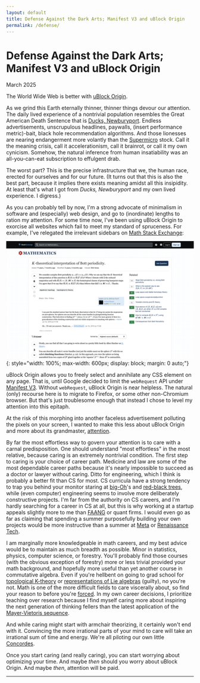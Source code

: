 ```yaml
---
layout: default
title: Defense Against the Dark Arts; Manifest V3 and uBlock Origin
permalink: /defense/
---
```


# Defense Against the Dark Arts; Manifest V3 and uBlock Origin
<p class="date">March 2025</p>

The World Wide Web is better with <a href="https://ublockorigin.com/" target="_blank">uBlock Origin</a>.

As we grind this Earth eternally thinner, thinner things devour our attention. The daily lived experience of a nontrivial population resembles the Great American Death Sentence that is <a href="https://www.galleybeggar.co.uk/paperback-shop/ritegxpqvavi286gp91sd0he23hzx4" target="_blank">Ducks, Newburyport</a>. Endless advertisements, unscrupulous headlines, paywalls, (insert performance metric)-bait, black hole recommendation algorithms. And those lionesses are nearing endangerment more volantly than the <a href="https://finance.yahoo.com/news/why-super-micro-computer-stock-231600750.html" target="_blank">Supermicro</a> stock. Call it the meaning crisis, call it accelerationism, call it brainrot, or call it my own cynicism. Somehow, the natural inference from human insatiability was an all-you-can-eat subscription to effulgent drab.

The worst part? This is the precise infrastructure that we, the human race, erected for ourselves and for our future. (It turns out that this is also the best part, because it implies there exists meaning amidst all this insipidity. At least that's what I got from *Ducks, Newburyport* and my own lived experience. I digress.)

As you can probably tell by now, I'm a strong advocate of minimalism in software and (especially) web design, and go to (inordinate) lengths to ration my attention. For some time now, I've been using uBlock Origin to exorcise all websites which fail to meet my standard of spruceness. For example, I've relegated the irrelevant sidebars on <a href="https://math.stackexchange.com/" target="_blank">Math Stack Exchange</a>:

![Math Stack Exchange](/assets/images/msx.png){: style="width: 100%; max-width: 600px; display: block; margin: 0 auto;"}

uBlock Origin allows you to freely select and annihilate any CSS element on any page. That is, until Google decided to limit the `webRequest` API under <a href="https://developer.chrome.com/docs/extensions/develop/migrate/what-is-mv3" target="_blank">Manifest V3</a>. Without `webRequest`, uBlock Origin is near helpless. The natural (only) recourse here is to migrate to Firefox, or some other non-Chromium browser. But that's just troublesome enough that instead I chose to level my attention into this epitaph.

At the risk of this morphing into another faceless advertisement polluting the pixels on your screen, I wanted to make this less about uBlock Origin and more about its grandmaster, <a href="https://bullofheavendc.bandcamp.com/album/310-px0-2-18-5-18-p-k-k-k?from=embed" target="_blank">attention</a>.

By far the most effortless way to govern your attention is to care with a carnal predisposition. One should understand "most effortless" in the most relative, because caring is an extremely nontrivial condition. The first step to caring is your choice of career path. Medicine and law are some of the most dependable career paths because it's nearly impossible to succeed as a doctor or lawyer without caring. Ditto for engineering, which I think is probably a better fit than CS for most. CS curricula have a strong tendency to trap you behind your monitor staring at <a href="https://en.wikipedia.org/wiki/Big_O_notation" target="_blank">big-Oh</a>'s and <a href="https://en.wikipedia.org/wiki/Red%E2%80%93black_tree" target="_blank">red-black trees</a>, while (even computer) engineering seems to involve more deliberately constructive projects. I'm far from the authority on CS careers, and I'm hardly searching for a career in CS at all, but this is why working at a startup appeals slightly more to me than <a href="https://en.wikipedia.org/wiki/Big_Tech" target="_blank">FAANG</a> or quant firms. I would even go as far as claiming that spending a summer purposefully building your own projects would be more instructive than a summer at <a href="https://about.meta.com/" target="_blank">Meta</a> or <a href="https://www.rentec.com/Home.action?index=true" target="_blank">Renaissance Tech</a>.

I am marginally more knowledgeable in math careers, and my best advice would be to maintain as much breadth as possible. Minor in statistics, physics, computer science, or forestry. You'll probably find those courses (with the obvious exception of forestry) more or less trivial provided your math background, and hopefully more useful than yet another course in commutative algebra. Even if you're hellbent on going to grad school for <a href="https://ncatlab.org/nlab/show/topological+K-theory" target="_blank">topological K-theory</a> or <a href="https://ncatlab.org/nlab/show/Lie+algebra+representation" target="_blank">representations of Lie algebras</a> (guilty), no you're not. Math is one of the more difficult fields to care viscerally about, so find your reason to before you're <a href="https://www.math.utoronto.ca/~stevo/Todorcevic_Note_On_PFA.pdf" target="_blank">forced</a>. In my own career decisions, I prioritize teaching over research because I find myself caring more about inspiring the next generation of thinking fellers than the latest application of the <a href="https://ncatlab.org/nlab/show/Mayer-Vietoris+sequence" target="_blank">Mayer-Vietoris sequence</a>.

And while caring might start with armchair theorizing, it certainly won't end with it. Convincing the more irrational parts of your mind to care will take an irrational sum of time and energy. We're all piloting our own little <a href="https://en.wikipedia.org/wiki/Concorde" target="_blank">Concordes</a>.

Once you start caring (and really caring), you can start worrying about optimizing your time. And maybe *then* should you worry about uBlock Origin. And maybe *then*, attention will be paid.

---